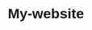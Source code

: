 # My-website
<!DOCTYPE html>
<html lang="en">
<head>
  <meta charset="UTF-8">
  <meta name="viewport" content="width=device-width, initial-scale=1.0">
  <meta name="description" content="Shop for clothes and electronics at LuluHub555. Contact us for inquiries or support.">
  <meta name="keywords" content="LuluHub555, clothes, electronics, shopping, contact, WhatsApp">
  <meta name="author" content="LuluHub555 Team">
  <!-- Open Graph Tags for Social Media -->
  <meta property="og:title" content="LuluHub555 - Clothes & Electronics">
  <meta property="og:description" content="Shop for clothes and electronics at LuluHub555. Contact us for inquiries or support.">
  <meta property="og:image" content="luluhub-logo.jpg">
  <meta property="og:url" content="https://www.luluhub555.com">
  <title>LuluHub555 - Clothes & Electronics</title>
  <link rel="icon" href="luluhub-logo.jpg" type="image/jpg">
  <style>
    * {
      margin: 0;
      padding: 0;
      box-sizing: border-box;
      font-family: Arial, sans-serif;
    }

    body {
      background-color: #FEFAE0;
    }

    header {
      background-color: #283618;
      color: white;
      padding: 10px 20px;
      display: flex;
      align-items: center;

        const price = parseFloat(priceText);

        if (input === '') {
          card.style.display = 'block';
        } else if (range.length === 1 && !isNaN(range[0])) {
          card.style.display = price === range[0] ? 'block' : 'none';
        } else if (range.length === 2 && !isNaN(range[0]) && !isNaN(range[1])) {
          card.style.display = price >= range[0] && price <= range[1] ? 'block' : 'none';
        } else {
          card.style.display = 'block';
        }
      });
    });
  </script>
</body>
</html
